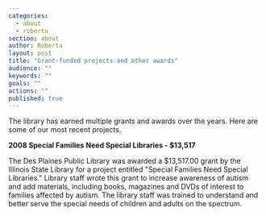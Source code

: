 ```yaml
---
categories: 
  - about
  - roberta
section: about
author: Roberta
layout: post
title: "Grant-funded projects and other awards"
audience: ""
keywords: ""
goals: ""
actions: ""
published: true
---
```


The library has earned multiple grants and awards over the years. Here are some of our most recent projects.

**2008 Special Families Need Special Libraries - $13,517**

The Des Plaines Public Library was awarded a $13,517.00 grant by the Illinois State Library for a project entitled "Special Families Need Special Libraries." Library staff wrote this grant to increase awareness of autism and add materials, including books, magazines and DVDs of interest to families affected by autism. The library staff was trained to understand and better serve the special needs of children and adults on the spectrum.

